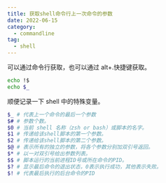 ```yaml
---
title: 获取shell命令行上一次命令的参数
date: 2022-06-15
category:
  - commandline
tag:
  - shell
---
```


可以通过命令行获取，也可以通过 alt+.快捷键获取。

```bash
echo !$
echo $_
```

顺便记录一下 shell 中的特殊变量。

```bash
$_ # 代表上一个命令的最后一个参数
$# # 参数个数。
$0 # 当前 shell 名称（zsh or bash）或脚本的名字。
$1 # 传递给该shell脚本的第一个参数。
$2 # 传递给该shell脚本的第二个参数。
$@ # 表示所有的独立的参数，将各个参数分别加双引号返回。
$* # 以一对双引号给出参数列表。
$$ # 脚本运行的当前进程ID号或所在命令的PID。
$? # 显示最后命令的退出状态，0表示执行成功，其他表示失败。
$! # 代表最后执行的后台命令的PID
```
